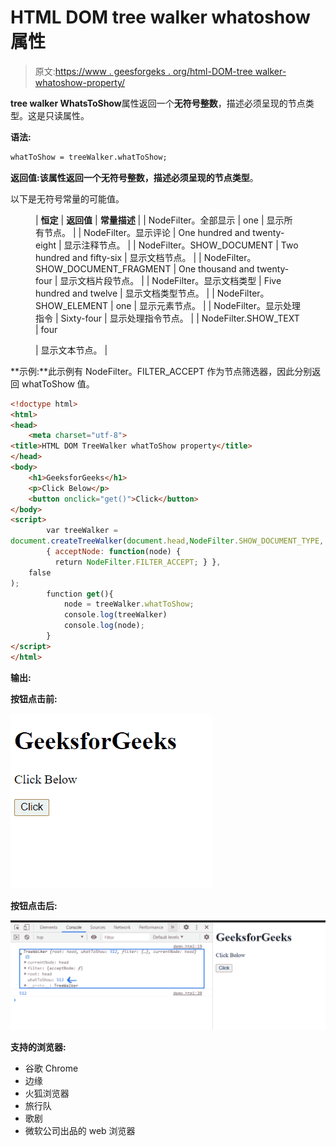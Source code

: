 # HTML DOM tree walker whatoshow 属性

> 原文:[https://www . geesforgeks . org/html-DOM-tree walker-whatoshow-property/](https://www.geeksforgeeks.org/html-dom-treewalker-whattoshow-property/)

**tree walker WhatsToShow**属性返回一个**无符号整数**，描述必须呈现的节点类型。这是只读属性。

**语法:**

```html
whatToShow = treeWalker.whatToShow;
```

**返回值:**该属性返回一个**无符号整数，描述必须呈现的节点类型**。

以下是无符号常量的可能值。

<figure class="table">

| **恒定** | **返回值** | **常量描述** |
| NodeFilter。全部显示 | one | 显示所有节点。 |
| NodeFilter。显示评论 | One hundred and twenty-eight | 显示注释节点。 |
| NodeFilter。SHOW_DOCUMENT | Two hundred and fifty-six | 显示文档节点。 |
| NodeFilter。SHOW_DOCUMENT_FRAGMENT | One thousand and twenty-four | 显示文档片段节点。 |
| NodeFilter。显示文档类型 | Five hundred and twelve | 显示文档类型节点。 |
| NodeFilter。SHOW_ELEMENT | one | 显示元素节点。 |
| NodeFilter。显示处理指令 | Sixty-four | 显示处理指令节点。 |
| NodeFilter.SHOW_TEXT | four

 | 显示文本节点。 |

</figure>

**示例:**此示例有 NodeFilter。FILTER_ACCEPT 作为节点筛选器，因此分别返回 whatToShow 值。

```html
<!doctype html>
<html>
<head>
    <meta charset="utf-8">
<title>HTML DOM TreeWalker whatToShow property</title>    
</head>
<body>
    <h1>GeeksforGeeks</h1>
    <p>Click Below</p>
    <button onclick="get()">Click</button>
</body>
<script>
        var treeWalker = 
document.createTreeWalker(document.head,NodeFilter.SHOW_DOCUMENT_TYPE,
        { acceptNode: function(node) {
          return NodeFilter.FILTER_ACCEPT; } },
    false
);
        function get(){
            node = treeWalker.whatToShow;
            console.log(treeWalker)
            console.log(node);
        }
</script>
</html>
```

**输出:**

**按钮点击前:**

![](img/c84f3cf67d77d3e9a93d5ffe08669396.png)

**按钮点击后:**

![](img/ab958239d2ba8478bfa978d912d91fc2.png)

**支持的浏览器:**

*   谷歌 Chrome
*   边缘
*   火狐浏览器
*   旅行队
*   歌剧
*   微软公司出品的 web 浏览器